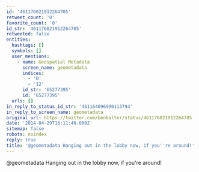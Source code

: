 ```yaml
---
id: '461176021912264705'
retweet_count: '0'
favorite_count: '0'
id_str: '461176021912264705'
retweeted: false
entities:
  hashtags: []
  symbols: []
  user_mentions:
    - name: Geospatial Metadata
      screen_name: geometadata
      indices:
        - '0'
        - '12'
      id_str: '65277395'
      id: '65277395'
  urls: []
in_reply_to_status_id_str: '461164096990113794'
in_reply_to_screen_name: geometadata
original_url: https://twitter.com/benbalter/status/461176021912264705
date: '2014-04-29T16:11:46.000Z'
sitemap: false
robots: noindex
reply: true
title: '@geometadata Hanging out in the lobby now, if you''re around!'
---
```


@geometadata Hanging out in the lobby now, if you're around!